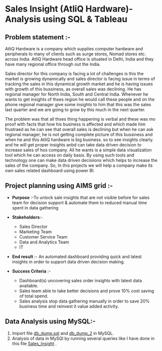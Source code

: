 # Sales Insight (AtliQ Hardware)- Analysis using SQL & Tableau 
## Problem statement :-
AtliQ Hardware is a company which supplies computer hardware and peripherals to many of clients such as surge stores, Nomad stores etc. across India. AtliQ Hardware head office is situated in Delhi, India and they have many regional office through out the India.

Sales director for this company is facing a lot of challenges is this the market is growing dynamically and sales director is facing issue in terms of tracking the sales in this dynamical growth market and he is having issues with growth of this bussiness, as overall sales was declining. He has regional manager for North India, South and Central India. Whenever he wants to get insights of thses region he would call these people and on the phone regional manager give some insights to him that this was the sales last quarter and we are going to grow by this much in the next quarter.

The problem was that all thses thing happening is verbal and these was mo proof with facts that how his business is affected and which made him frustraed as he can see that overall sales is declining but when he can ask regional manager, he is not getting complete picture of this bussiness and when he and this AtliQ hardware is big business. so to see insights clearly. and he will get proper insights anbd can take data driven decision to increase sales of hos company. All he wants is a simple data visualization tool which he can access on daily basis. By using such tools and technology one can make data driven decisiions which helps to increase the sales of the company. So, In this projects we will help a company make its own sales related dashboard using power BI.

## Project planning using AIMS grid :-
* **Purpose**  :-To unlock sale insights that are not visible before for sales team for decision support & automate them to reduced 
                       manual time spent in data gathering

* **Stakeholders**:-
  * Sales Director
  * Marketing Team
  * Customer Service Team
  * Data and Analytics Team
  * IT

* **End result** :- An automated dashboard providing quick and latest insights in order to support data driven decision making.

* **Success Criteria** :-
    * Dashboard(s) uncovering sales order insights with latest data available.
    * Sales team able to take better decisions and prove 10% cost saving of total spend.
    * Sales analysis stop data gathering manually in order to save 20% business time and reinvest it value added activity.

## Data Analysis using MySQL:-
1. Import file [db_dump.sql](https://github.com/Gunjan8/Sales_Insight_AtliQ_hardware/blob/main/db_dump.sql)  and [db_dump_2](https://github.com/Gunjan8/Sales_Insight_AtliQ_hardware/blob/main/db_dump_version_2%20(1).sql) in MySQL.
2. Analysis of data in MySQl by running several queries like I have done in this file [Sales_Insight](https://github.com/Gunjan8/Sales_Insight_AtliQ_hardware/blob/main/SalesInsight.sql) .
      
    
   
              
